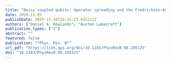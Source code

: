 ```yaml
---
title: "Noisy coupled qubits: Operator spreading and the Fredrickson-Andersen model"
date: 2018-11-01
publishDate: 2019-11-10T16:31:25.655211Z
authors: ["Daniel A. Rowlands", "Austen Lamacraft"]
publication_types: ["2"]
abstract: ""
featured: false
publication: "*Phys. Rev. B*"
url_pdf: "https://link.aps.org/doi/10.1103/PhysRevB.98.195125"
doi: "10.1103/PhysRevB.98.195125"
---
```


